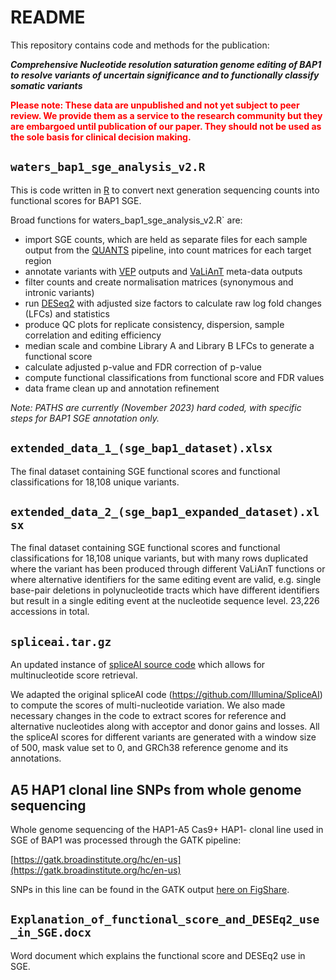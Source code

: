 # README

This repository contains code and methods for the publication:

***Comprehensive Nucleotide resolution saturation genome editing of BAP1 to resolve variants of uncertain significance and to functionally classify somatic variants***

<span style="color: red;">**Please note: These data are unpublished and not yet subject to peer review. We provide them as a service to the research community but they are embargoed until publication of our paper. They should not be used as the sole basis for clinical decision making.**</span>

## `waters_bap1_sge_analysis_v2.R`

This is code written in [R](https://cran.r-project.org/) to convert next generation sequencing counts into functional scores for BAP1 SGE. 

Broad functions for waters_bap1_sge_analysis_v2.R` are:

* import SGE counts, which are held as separate files for each sample output from the [QUANTS](https://github.com/cancerit/QUANTS) pipeline, into count matrices for each target region
* annotate variants with [VEP](https://www.ensembl.org/info/docs/tools/vep/index.html) outputs and [VaLiAnT](https://github.com/cancerit/VaLiAnT) meta-data outputs
* filter counts and create normalisation matrices (synonymous and intronic variants)
* run [DESeq2](https://bioconductor.org/packages/release/bioc/html/DESeq2.html) with adjusted size factors to calculate raw log fold changes (LFCs) and statistics
* produce QC plots for replicate consistency, dispersion, sample correlation and editing efficiency
* median scale and combine Library A and Library B LFCs to generate a functional score
* calculate adjusted p-value and FDR correction of p-value
* compute functional classifications from functional score and FDR values
* data frame clean up and annotation refinement


*Note: PATHS are currently (November 2023) hard coded, with specific steps for BAP1 SGE annotation only.*

## `extended_data_1_(sge_bap1_dataset).xlsx`

The final dataset containing SGE functional scores and functional classifications for 18,108 unique variants. 

## `extended_data_2_(sge_bap1_expanded_dataset).xlsx`

The final dataset containing SGE functional scores and functional classifications for 18,108 unique variants, but with many rows duplicated where the variant has been produced through different VaLiAnT functions or where alternative identifiers for the same editing event are valid, e.g. single base-pair deletions in polynucleotide tracts which have different identifiers but result in a single editing event at the nucleotide sequence level. 23,226 accessions in total. 

## `spliceai.tar.gz`

An updated instance of [spliceAI source code](https://github.com/Illumina/SpliceAI) which allows for multinucleotide score retrieval. 

We adapted the original spliceAI code (https://github.com/Illumina/SpliceAI) to compute the scores of multi-nucleotide variation. We also made necessary changes in the code to extract scores for reference and alternative nucleotides along with acceptor and donor gains and losses. All the spliceAI scores for different variants are generated with a window size of 500, mask value set to 0, and GRCh38 reference genome and its annotations. 

## A5 HAP1 clonal line SNPs from whole genome sequencing

Whole genome sequencing of the HAP1-A5 Cas9+ HAP1- clonal line used in SGE of BAP1 was processed through the GATK pipeline:

[https://gatk.broadinstitute.org/hc/en-us](https://gatk.broadinstitute.org/hc/en-us)

SNPs in this line can be found in the GATK output [here on FigShare](https://figshare.com/articles/dataset/HAP1_variants_called_using_GATK_used_in_SGE_of_BAP1/24480886).

## `Explanation_of_functional_score_and_DESEq2_use_in_SGE.docx`

Word document which explains the functional score and DESEq2 use in SGE.
